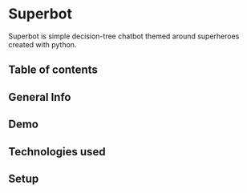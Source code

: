 # Superbot

Superbot is simple decision-tree chatbot themed around superheroes created with python. 

## Table of contents

## General Info

## Demo

## Technologies used

## Setup